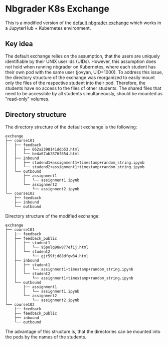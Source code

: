 # Nbgrader K8s Exchange

This is a modified version of the [default nbgrader exchange](https://nbgrader.readthedocs.io/en/stable/user_guide/what_is_nbgrader.html#filesystem-exchange) which works in a JupyterHub + Kubernetes environment.

## Key idea

The default exchange relies on the assumption, that the users are uniquely identifiable by their UNIX user ids (UIDs).
However, this assumption does not hold when running nbgrader on Kubernetes, where each student has their own pod with the same user (jovyan, UID=1000).
To address this issue, the directory structure of the exchange was reorganized to easily mount only the files of the respective student into their pod.
Therefore, the students have no access to the files of other students. The shared files that need to be accessible by all students simultaneously, should be mounted as "read-only" volumes.

## Directory structure

The directory structure of the default exchange is the following:

```
exchange
├── course101
│   ├── feedback
│   │   ├── 662a2398141ddb53.html
│   │   └── be4a67ab2876f854.html
│   ├── inbound
│   │   ├── studend1+assignment1+timestamp+random_string.ipynb
│   │   └── studend2+assignment1+timestamp+random_string.ipynb
│   └── outbound
│       ├── assignment1
│       │   └── assignment1.ipynb
│       └── assignment2
│           └── assignment2.ipynb
└── course102
    ├── feedback
    ├── inbound
    └── outbound
```

Directory structure of the modified exchange:

```
exchange
├── course101
│   ├── feedback
│   ├── feedback_public
│   │   ├── student1
│   │   │   └── 95polq98w877ef1j.html
│   │   └── student2
│   │       └── gjr59fjd88dfqw34.html
│   ├── inbound
│   │   ├── student1
│   │   │   └── assignment1+timestamp+random_string.ipynb
│   │   └── student2
│   │       └── assignment1+timestamp+random_string.ipynb
│   └── outbound
│       ├── assignment1
│       │   └── assignment1.ipynb
│       └── assignment2
│           └── assignment2.ipynb
└── course102
    ├── feedback
    ├── feedback_public
    ├── inbound
    └── outbound
```

The advantage of this structure is, that the directories can be mounted into the pods by the names of the students.
